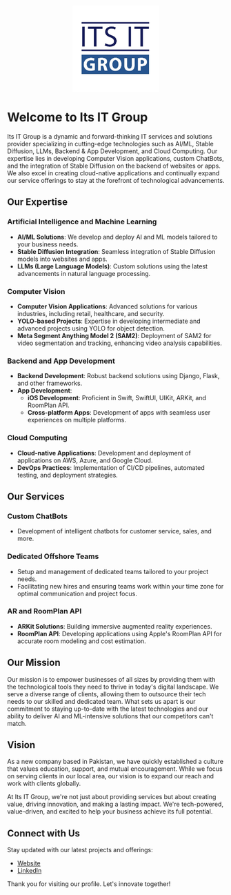 <!-- ![Its IT Group Logo](./logo.jpeg) Replace with your actual logo URL -->
<p align="center">
  <img src="./logo.jpeg" alt="Its IT Group Logo" width="200"/>
</p>

# Welcome to Its IT Group

Its IT Group is a dynamic and forward-thinking IT services and solutions provider specializing in cutting-edge technologies such as AI/ML, Stable Diffusion, LLMs, Backend & App Development, and Cloud Computing. Our expertise lies in developing Computer Vision applications, custom ChatBots, and the integration of Stable Diffusion on the backend of websites or apps. We also excel in creating cloud-native applications and continually expand our service offerings to stay at the forefront of technological advancements.

## Our Expertise

### Artificial Intelligence and Machine Learning
- **AI/ML Solutions**: We develop and deploy AI and ML models tailored to your business needs.
- **Stable Diffusion Integration**: Seamless integration of Stable Diffusion models into websites and apps.
- **LLMs (Large Language Models)**: Custom solutions using the latest advancements in natural language processing.

### Computer Vision
- **Computer Vision Applications**: Advanced solutions for various industries, including retail, healthcare, and security.
- **YOLO-based Projects**: Expertise in developing intermediate and advanced projects using YOLO for object detection.
- **Meta Segment Anything Model 2 (SAM2)**: Deployment of SAM2 for video segmentation and tracking, enhancing video analysis capabilities.

### Backend and App Development
- **Backend Development**: Robust backend solutions using Django, Flask, and other frameworks.
- **App Development**: 
  - **iOS Development**: Proficient in Swift, SwiftUI, UIKit, ARKit, and RoomPlan API.
  - **Cross-platform Apps**: Development of apps with seamless user experiences on multiple platforms.

### Cloud Computing
- **Cloud-native Applications**: Development and deployment of applications on AWS, Azure, and Google Cloud.
- **DevOps Practices**: Implementation of CI/CD pipelines, automated testing, and deployment strategies.

## Our Services

### Custom ChatBots
- Development of intelligent chatbots for customer service, sales, and more.

### Dedicated Offshore Teams
- Setup and management of dedicated teams tailored to your project needs.
- Facilitating new hires and ensuring teams work within your time zone for optimal communication and project focus.

### AR and RoomPlan API
- **ARKit Solutions**: Building immersive augmented reality experiences.
- **RoomPlan API**: Developing applications using Apple's RoomPlan API for accurate room modeling and cost estimation.

## Our Mission
Our mission is to empower businesses of all sizes by providing them with the technological tools they need to thrive in today's digital landscape. We serve a diverse range of clients, allowing them to outsource their tech needs to our skilled and dedicated team. What sets us apart is our commitment to staying up-to-date with the latest technologies and our ability to deliver AI and ML-intensive solutions that our competitors can't match.

## Vision
As a new company based in Pakistan, we have quickly established a culture that values education, support, and mutual encouragement. While we focus on serving clients in our local area, our vision is to expand our reach and work with clients globally.

At Its IT Group, we're not just about providing services but about creating value, driving innovation, and making a lasting impact. We're tech-powered, value-driven, and excited to help your business achieve its full potential.

## Connect with Us
Stay updated with our latest projects and offerings:
- [Website](https://www.itsitgroup.com/)
- [LinkedIn](https://www.linkedin.com/company/its-it-group)

Thank you for visiting our profile. Let's innovate together!